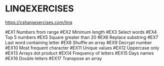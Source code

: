 # LINQEXERCISES
https://csharpexercises.com/linq

#EX1 Numbers from range 
#EX2 Minimum length 
#EX3 Select words 
#EX4 Top 5 numbers 
#EX5 Square greater than 20 
#EX6 Replace substring 
#EX7 Last word containing letter 
#EX8 Shuffle an array 
#EX9 Decrypt number 
#EX10 Most frequent character 
#EX11 Unique values 
#EX12 Uppercase only 
#EX13 Arrays dot product 
#EX14 Frequency of letters 
#EX15 Days names 
#EX16 Double letters 
#EX17 Transpose an array 

